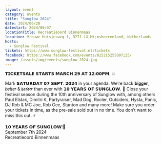 ```yaml
---
layout: event
category: events
title: "Sunglow 2024"
date: 2024/06/20
datestart: 2024/09/07
locationTitle: Recreatieoord Binnenmaas
location: Vrouwe Huisjesweg 1, 3271 LX Mijnsheerenland, Netherlands
hosts:
  - Sunglow Festival
tickets: https://www.sunglow-festival.nl/tickets
facebook: https://www.facebook.com/events/825215255807125/
image: /assets/img/events/sunglow-2024.jpg
---
```


𝗧𝗜𝗖𝗞𝗘𝗧𝗦𝗔𝗟𝗘 𝗦𝗧𝗔𝗥𝗧𝗦 𝗠𝗔𝗥𝗖𝗛 𝟮𝟵 𝗔𝗧 𝟭𝟮:𝟬𝟬𝗣𝗠. 💥

Mark 𝗦𝗔𝗧𝗨𝗥𝗗𝗔𝗬 𝟬𝟳 𝗦𝗘𝗣𝗧. 𝟮𝟬𝟮𝟰 in your agenda. We’re back 𝐛𝐢𝐠𝐠𝐞𝐫, 𝑏𝑒𝑡𝑡𝑒𝑟 & 𝖍𝖆𝖗𝖉𝖊𝖗 than ever with 𝟭𝟬 𝗬𝗘𝗔𝗥𝗦 𝗢𝗙 𝗦𝗨𝗡𝗚𝗟𝗢𝗪. 🐍 Close your festival season during the 10th anniversary of Sunglow with, among others Paul Elstak, Dimitri K, Partyraiser, Mad Dog, Rooler, Outsiders, Hysta, Panic, DJ Rob & MC Joe, Rob Gee, Stanton and many more! Make sure you order your tickets in time, as the pre-sale sold out in no time. You don’t want to miss this out. ⚡

𝟭𝟬 𝗬𝗘𝗔𝗥𝗦 𝗢𝗙 𝗦𝗨𝗡𝗚𝗟𝗢𝗪!🐍  
September 7th 2024  
Recreatieoord Binnenmaas